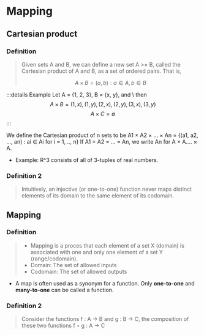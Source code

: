 # Mapping

## Cartesian product

### Definition

>Given sets A and B, we can define a new set A >× B, called the
>Cartesian product of A and B, as a set of ordered pairs. That is,
>
>$$A × B = {(a, b) : a ∈ A, b ∈ B}$$

:::details Example
Let A = {1, 2, 3}, B = {x, y}, and \ then
$$A × B = {(1, x), (1, y), (2, x), (2, y), (3, x), (3, y)}$$
$$A × C = \emptyset$$
:::

We define the Cartesian product of n sets to be A1 × A2 × ... × An = {(a1, a2, ..., an) : ai ∈ Ai for i = 1, .., n} If A1 = A2 = ... = An, we write An for A × A.... × A.

- Example: R^3 consists of all of 3-tuples of real numbers.

### Definition 2

>Intuitively, an injective (or one-to-one) function never maps distinct
elements of its domain to the same element of its codomain.

## Mapping

### Definition

>- Mapping is a proces that each element of a set X (domain) is associated with one and only one
>  element of a set Y (range/codomain).
>- Domain: The set of allowed inputs
>- Codomain: The set of allowed outputs

- A map is often used as a synonym for a function. Only <b>one-to-one</b> and <b>many-to-one</b> can be called a function.

### Definition 2

> Consider the functions f : A → B and g : B → C, the composition of these two functions f ◦ g : A → C
